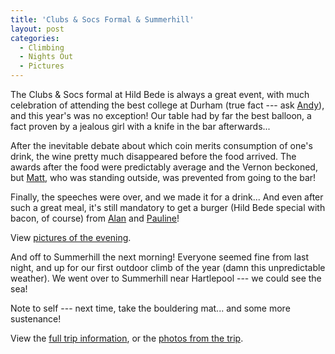 ```yaml
---
title: 'Clubs & Socs Formal & Summerhill'
layout: post
categories:
  - Climbing
  - Nights Out
  - Pictures
---
```

The Clubs & Socs formal at Hild Bede is always a great event, with much celebration of attending the best college at Durham (true fact --- ask [Andy](http://pictures.scholesmafia.co.uk/index.php/?profile=30)), and this year's was no exception! Our table had by far the best balloon, a fact proven by a jealous girl with a knife in the bar afterwards...

After the inevitable debate about which coin merits consumption of one's drink, the wine pretty much disappeared before the food arrived. The awards after the food were predictably average and the Vernon beckoned, but [Matt](http://pictures.scholesmafia.co.uk/index.php/?profile=127), who was standing outside, was prevented from going to the bar!

Finally, the speeches were over, and we made it for a drink... And even after such a great meal, it's still mandatory to get a burger (Hild Bede special with bacon, of course) from [Alan](http://pictures.scholesmafia.co.uk/index.php/?profile=84) and [Pauline](http://pictures.scholesmafia.co.uk/index.php/?profile=83)!

View [pictures of the evening](http://pictures.scholesmafia.co.uk/index.php/2007/03/06.03.07-clubs,socs-formal/).

And off to Summerhill the next morning! Everyone seemed fine from last night, and up for our first outdoor climb of the year (damn this unpredictable weather). We went over to Summerhill near Hartlepool --- we could see the sea!

Note to self --- next time, take the bouldering mat... and some more sustenance!

View the [full trip information](http://www.dur.ac.uk/hildbede.mountaineeringclub/trips/06_07/summerhill/), or the [photos from the trip](http://pictures.scholesmafia.co.uk/index.php/2007/03/07.03.07-summerhill/).